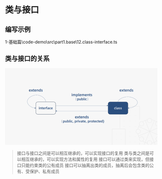 # 类与接口

## 编写示例
1-基础篇\code-demo\src\part1.base\12.class-interface.ts

## 类与接口的关系
![picture 1](../images/类与接口的关系.png)

> 接口与接口之间是可以相互继承的，可以实现接口的复用
> 类与类之间是可以相互继承的，可以实现方法和属性的复用
> 接口可以通过类来实现，但接口只能约束类的公有成员
> 接口可以抽离出类的成员，抽离后会包含类的公有、受保护、私有成员




